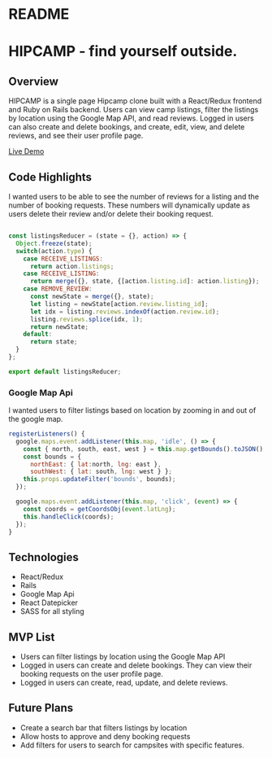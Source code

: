 # README

# HIPCAMP - find yourself outside.

## Overview

HIPCAMP is a single page Hipcamp clone built with a React/Redux frontend and Ruby on Rails backend. Users can view camp listings, filter the listings by location using the Google Map API, and read reviews. Logged in users can also create and delete bookings, and create, edit, view, and delete reviews, and see their user profile page.

[Live Demo](https://hippycamp.herokuapp.com/#/)

## Code Highlights
I wanted users to be able to see the number of reviews for a listing and the number of booking requests. These numbers will dynamically update as users delete their review and/or delete their booking request.

```javascript

const listingsReducer = (state = {}, action) => {
  Object.freeze(state);
  switch(action.type) {
    case RECEIVE_LISTINGS:
      return action.listings;
    case RECEIVE_LISTING:
      return merge({}, state, {[action.listing.id]: action.listing});
    case REMOVE_REVIEW:
      const newState = merge({}, state);
      let listing = newState[action.review.listing_id];
      let idx = listing.reviews.indexOf(action.review.id);
      listing.reviews.splice(idx, 1);
      return newState;
    default:
      return state;
  }
};

export default listingsReducer;
```

### Google Map Api
I wanted users to filter listings based on location by zooming in and out of the google map.

```javascript
registerListeners() {
  google.maps.event.addListener(this.map, 'idle', () => {
    const { north, south, east, west } = this.map.getBounds().toJSON();
    const bounds = {
      northEast: { lat:north, lng: east },
      southWest: { lat: south, lng: west } };
    this.props.updateFilter('bounds', bounds);
  });

  google.maps.event.addListener(this.map, 'click', (event) => {
    const coords = getCoordsObj(event.latLng);
    this.handleClick(coords);
  });
}
```


## Technologies
* React/Redux
* Rails
* Google Map Api
* React Datepicker
* SASS for all styling

## MVP List

* Users can filter listings by location using the Google Map API
* Logged in users can create and delete bookings. They can view their booking requests on the user profile page.
* Logged in users can create, read, update, and delete reviews.


## Future Plans

* Create a search bar that filters listings by location
* Allow hosts to approve and deny booking requests
* Add filters for users to search for campsites with specific features.
